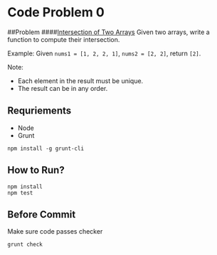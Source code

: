 # Code Problem 0

##Problem
####[Intersection of Two Arrays](https://leetcode.com/problems/intersection-of-two-arrays/)
Given two arrays, write a function to compute their intersection.

Example:
Given ```nums1 = [1, 2, 2, 1]```, ```nums2 = [2, 2]```, return ```[2]```.

Note:
- Each element in the result must be unique.
- The result can be in any order.

## Requriements
- Node
- Grunt
```
npm install -g grunt-cli
```

## How to Run?
```
npm install
npm test
```

## Before Commit
Make sure code passes checker
```
grunt check
```
